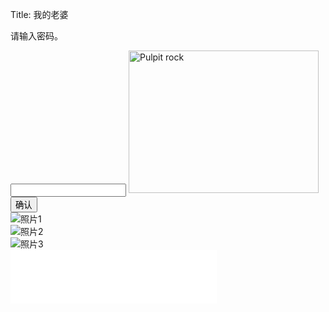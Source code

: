 Title: 我的老婆


<script>
function myFunction()
{
    var x=document.getElementById("demo").value;
	if(x=="520")
	{
		element=document.getElementById("img");
        element.src="/images/yang.jpg";
	}
    else
    {
        alert("密码不正确");
    }
}
</script>

<p>请输入密码。</p>
<input id="demo" type="text">
<img id="img" border="0" src="" alt="Pulpit rock" width="304" height="228">
<button type="button" onclick="myFunction()">确认</button>

<div class="photo-wall">
    <div class="photo">
        <img src="/images/yang.jpg" alt="照片1">
    </div>
    <div class="photo">
        <img src="/images/yang.jpg" alt="照片2">
    </div>
    <div class="photo">
        <img src="/images/yang.jpg" alt="照片3">
    </div>
    <!-- 更多照片 -->
</div>


<iframe frameborder="no" border="0" marginwidth="0" marginheight="0" width="330" height="86" allow="autoplay" src="//music.163.com/outchain/player?type=3&id=2531931177&auto=1&height=66"></iframe>




